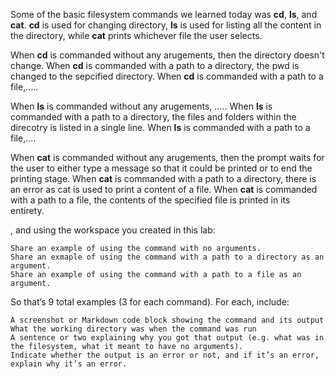 Some of the basic filesystem commands we learned today was **cd**, **ls**, and **cat**.
**cd** is used for changing directory, **ls** is used for listing all the content in the directory, while **cat** prints whichever file the user selects.

When **cd** is commanded without any arugements, then the directory doesn't change.
When **cd** is commanded with a path to a directory, the pwd is changed to the sepcified directory.
When **cd** is commanded with a path to a file,.....

When **ls** is commanded without any arugements, .....
When **ls** is commanded with a path to a directory, the files and folders within the direcotry is listed in a single line.
When **ls** is commanded with a path to a file,....

When **cat** is commanded without any arugements, then the prompt waits for the user to either type a message so that it could be printed or to end the printing stage.
When **cat** is commanded with a path to a directory, there is an error as cat is used to print a content of a file.
When **cat** is commanded with a path to a file, the contents of the specified file is printed in its entirety.



, and using the workspace you created in this lab:

    Share an example of using the command with no arguments.
    Share an exmaple of using the command with a path to a directory as an argument.
    Share an example of using the command with a path to a file as an argument.

So that’s 9 total examples (3 for each command). For each, include:

    A screenshot or Markdown code block showing the command and its output
    What the working directory was when the command was run
    A sentence or two explaining why you got that output (e.g. what was in the filesystem, what it meant to have no arguments).
    Indicate whether the output is an error or not, and if it’s an error, explain why it’s an error.
